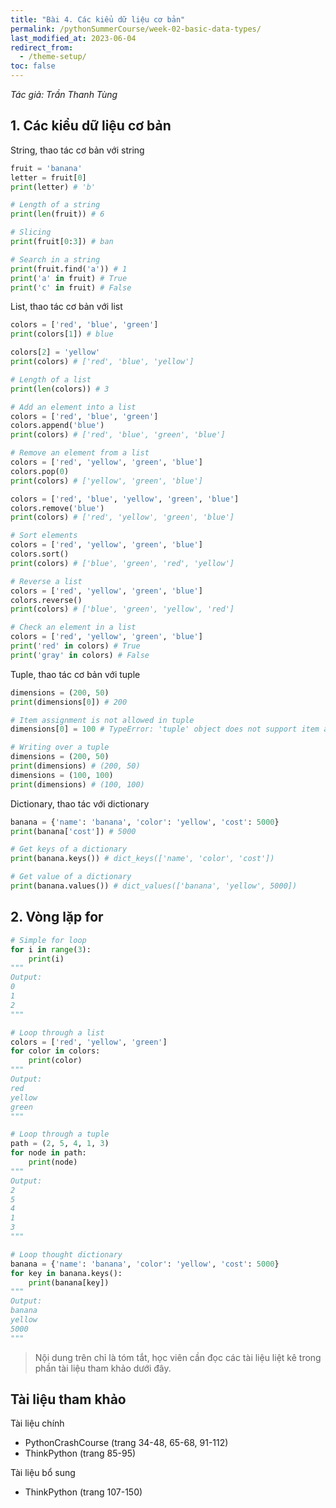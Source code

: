 ```yaml
---
title: "Bài 4. Các kiểu dữ liệu cơ bản"
permalink: /pythonSummerCourse/week-02-basic-data-types/
last_modified_at: 2023-06-04
redirect_from:
  - /theme-setup/
toc: false
---
```


_Tác giả: Trần Thanh Tùng_

## 1. Các kiểu dữ liệu cơ bản
String, thao tác cơ bản với string

```python
fruit = 'banana'
letter = fruit[0]
print(letter) # 'b'

# Length of a string
print(len(fruit)) # 6

# Slicing
print(fruit[0:3]) # ban

# Search in a string
print(fruit.find('a')) # 1
print('a' in fruit) # True
print('c' in fruit) # False
```

List, thao tác cơ bản với list
```python
colors = ['red', 'blue', 'green']
print(colors[1]) # blue

colors[2] = 'yellow'
print(colors) # ['red', 'blue', 'yellow']

# Length of a list
print(len(colors)) # 3

# Add an element into a list
colors = ['red', 'blue', 'green']
colors.append('blue')
print(colors) # ['red', 'blue', 'green', 'blue']

# Remove an element from a list
colors = ['red', 'yellow', 'green', 'blue']
colors.pop(0)
print(colors) # ['yellow', 'green', 'blue']

colors = ['red', 'blue', 'yellow', 'green', 'blue']
colors.remove('blue')
print(colors) # ['red', 'yellow', 'green', 'blue']

# Sort elements
colors = ['red', 'yellow', 'green', 'blue']
colors.sort()
print(colors) # ['blue', 'green', 'red', 'yellow']

# Reverse a list
colors = ['red', 'yellow', 'green', 'blue']
colors.reverse()
print(colors) # ['blue', 'green', 'yellow', 'red']

# Check an element in a list
colors = ['red', 'yellow', 'green', 'blue']
print('red' in colors) # True
print('gray' in colors) # False
```

Tuple, thao tác cơ bản với tuple
```python
dimensions = (200, 50)
print(dimensions[0]) # 200

# Item assignment is not allowed in tuple
dimensions[0] = 100 # TypeError: 'tuple' object does not support item assignment

# Writing over a tuple
dimensions = (200, 50)
print(dimensions) # (200, 50)
dimensions = (100, 100)
print(dimensions) # (100, 100)
```

Dictionary, thao tác với dictionary
```python
banana = {'name': 'banana', 'color': 'yellow', 'cost': 5000}
print(banana['cost']) # 5000

# Get keys of a dictionary
print(banana.keys()) # dict_keys(['name', 'color', 'cost'])

# Get value of a dictionary
print(banana.values()) # dict_values(['banana', 'yellow', 5000])
```

## 2. Vòng lặp for

```python
# Simple for loop
for i in range(3):
    print(i)
"""
Output:
0
1
2
"""

# Loop through a list
colors = ['red', 'yellow', 'green']
for color in colors:
    print(color)
"""
Output:
red
yellow
green
"""

# Loop through a tuple
path = (2, 5, 4, 1, 3)
for node in path:
    print(node)
"""
Output:
2
5
4
1
3
"""

# Loop thought dictionary
banana = {'name': 'banana', 'color': 'yellow', 'cost': 5000}
for key in banana.keys():
    print(banana[key])
"""
Output:
banana
yellow
5000
"""
```

> Nội dung trên chỉ là tóm tắt, học viên cần đọc các tài liệu liệt kê trong phần tài liệu tham khảo dưới đây.

## Tài liệu tham khảo

Tài liệu chính
- PythonCrashCourse (trang 34-48, 65-68, 91-112)
- ThinkPython (trang 85-95)

Tài liệu bổ sung
- ThinkPython (trang 107-150)

